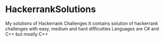 # HackerrankSolutions
My solutions of Hackerrank Challenges
It contains solution of hackerrank challenges with easy, medium and hard difficulties
Languages are C# and C++ but mostly C++
